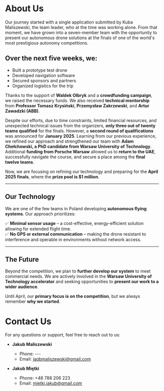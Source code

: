 # About Us

Our journey started with a single application submitted by Kuba Maliszewski, the team leader, who at the time was working alone. From that moment, we have grown into a seven-member team with the opportunity to present our autonomous drone solutions at the finals of one of the world's most prestigious autonomy competitions.

## Over the next five weeks, we:
- Built a prototype test drone  
- Developed navigation software  
- Secured sponsors and partners  
- Organized logistics for the trip  

Thanks to the support of **Waldek Olbryk** and a **crowdfunding campaign**, we raised the necessary funds. We also received **technical mentorship** from **Professor Tomasz Krysiński**, **Przemysław Zakrzewski**, and **Artur Zawadzki (ABB)**.

Despite our efforts, due to time constraints, limited financial resources, and unexpected technical issues from the organizers, **only three out of twenty teams qualified** for the finals. However, a **second round of qualifications** was announced for **January 2025**. Learning from our previous experience, we refined our approach and strengthened our team with **Adam Chełchowski, a PhD candidate from Warsaw University of Technology**. Additional **funding from Porsche Warsaw** allowed us to **return to the UAE**, successfully navigate the course, and secure a place among the **final twelve teams**.

Now, we are focusing on refining our technology and preparing for the **April 2025 finals**, where the **prize pool is $1 million**.

---

## Our Technology

We are one of the few teams in Poland developing **autonomous flying systems**. Our approach prioritizes:  

✅ **Minimal sensor usage** – a cost-effective, energy-efficient solution allowing for extended flight time.  
✅ **No GPS or external communication** – making the drone resistant to interference and operable in environments without network access.  

---

## The Future

Beyond the competition, we plan to **further develop our system** to meet commercial needs. We are actively involved in the **Warsaw University of Technology accelerator** and seeking opportunities to **present our work to a wider audience**.  

Until April, our **primary focus is on the competition**, but we always remember **why we started**.

# Contact Us

For any questions or support, feel free to reach out to us:

- **Jakub Maliszewski**  
  - Phone: --- 
  - Email: [jaqbmaliszewski@gmail.com](mailto:jaqbmaliszewski@gmail.com)

- **Jakub Miętki**  
  - Phone: +48 788 206 223  
  - Email: [mietki.jakub@gmail.com](mailto:mietki.jakub@gmail.com) 
